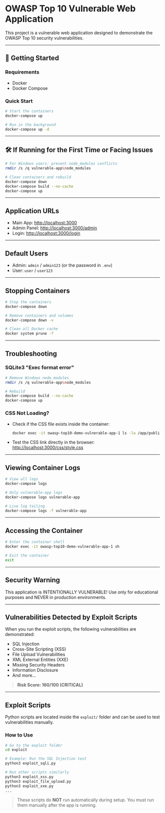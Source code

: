 # OWASP Top 10 Vulnerable Web Application

This project is a vulnerable web application designed to demonstrate the OWASP Top 10 security vulnerabilities.

---

## 🚀 Getting Started

### Requirements

- Docker  
- Docker Compose

### Quick Start

```bash
# Start the containers
docker-compose up

# Run in the background
docker-compose up -d
````

---

## 🛠️ If Running for the First Time or Facing Issues

```bash
# For Windows users: prevent node_modules conflicts
rmdir /s /q vulnerable-app\node_modules

# Clean containers and rebuild
docker-compose down
docker-compose build --no-cache
docker-compose up
```

---

## Application URLs

* Main App: [http://localhost:3000](http://localhost:3000)
* Admin Panel: [http://localhost:3000/admin](http://localhost:3000/admin)
* Login: [http://localhost:3000/login](http://localhost:3000/login)

---

## Default Users

* Admin: `admin` / `admin123` (or the password in `.env`)
* User: `user` / `user123`

---

## Stopping Containers

```bash
# Stop the containers
docker-compose down

# Remove containers and volumes
docker-compose down -v

# Clean all Docker cache
docker system prune -f
```

---

## Troubleshooting

### SQLite3 "Exec format error"

```bash
# Remove Windows node_modules
rmdir /s /q vulnerable-app\node_modules

# Rebuild
docker-compose build --no-cache
docker-compose up
```

### CSS Not Loading?

* Check if the CSS file exists inside the container:

  ```bash
  docker exec -it owasp-top10-demo-vulnerable-app-1 ls -la /app/public/css/
  ```
* Test the CSS link directly in the browser:
  [http://localhost:3000/css/style.css](http://localhost:3000/css/style.css)

---

## Viewing Container Logs

```bash
# View all logs
docker-compose logs

# Only vulnerable-app logs
docker-compose logs vulnerable-app

# Live log tailing
docker-compose logs -f vulnerable-app
```

---

## Accessing the Container

```bash
# Enter the container shell
docker exec -it owasp-top10-demo-vulnerable-app-1 sh

# Exit the container
exit
```

---

## Security Warning

This application is INTENTIONALLY VULNERABLE! Use only for educational purposes and NEVER in production environments.

---

## Vulnerabilities Detected by Exploit Scripts

When you run the exploit scripts, the following vulnerabilities are demonstrated:

* SQL Injection
* Cross-Site Scripting (XSS)
* File Upload Vulnerabilities
* XML External Entities (XXE)
* Missing Security Headers
* Information Disclosure
* And more...

> **Risk Score: 160/100 (CRITICAL)**

---

## Exploit Scripts

Python scripts are located inside the `exploit/` folder and can be used to test vulnerabilities manually.

### How to Use

```bash
# Go to the exploit folder
cd exploit

# Example: Run the SQL Injection test
python3 exploit_sqli.py

# Run other scripts similarly
python3 exploit_xss.py
python3 exploit_file_upload.py
python3 exploit_xxe.py
...
```

> These scripts do **NOT** run automatically during setup. You must run them manually after the app is running.

```

